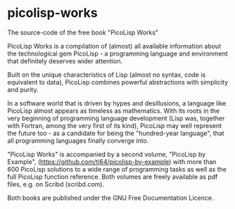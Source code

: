 picolisp-works
==============

The source-code of the free book "PicoLisp Works"

PicoLisp Works is a compilation of (almost) all available information
about the technological gem PicoLisp - a programming language and
environment that definitely deserves wider attention.

Built on the unique characteristics of Lisp (almost no syntax, code is
equivalent to data), PicoLisp combines powerful abstractions with
simplicity and purity.

In a software world that is driven by hypes and desillusions, a
language like PicoLisp almost appears as timeless as mathematics. With
its roots in the very beginning of programming language development
(Lisp was, together with Fortran, among the very first of its kind),
PicoLisp may well represent the future too - as a candidate for being
the "hundred-year language", that all programming languages finally
converge into. 

"PicoLisp Works" is accompanied by a second volume, "PicoLisp by
Example", (https://github.com/tj64/picolisp-by-example) with more than
600 PicoLisp solutions to a wide range of programming tasks as well as
the full PicoLisp function reference. Both volumes are freely
available as pdf files, e.g. on Scribd (scribd.com).

Both books are published under the GNU Free Documentation Licence.

